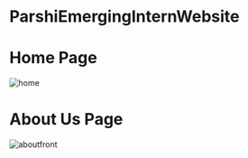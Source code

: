 # ParshiEmergingInternWebsite
# Home Page
![home](https://user-images.githubusercontent.com/73352918/179834594-4df364de-b238-473e-944b-da68962f0ff2.jpeg)
# About Us Page
![aboutfront](https://user-images.githubusercontent.com/73352918/179835477-c8aeacd1-0984-4674-9943-b0e2b30ee4fd.jpeg)
